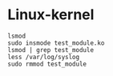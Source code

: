 # Linux-kernel

````
lsmod
sudo insmode test_module.ko
lsmod | grep test_module
less /var/log/syslog
sudo rmmod test_module
````
